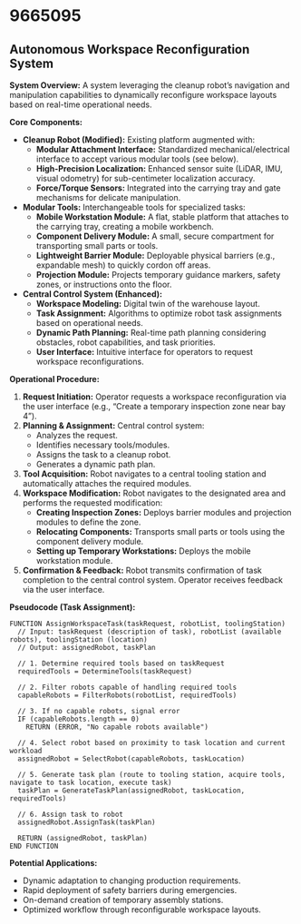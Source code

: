 # 9665095

## Autonomous Workspace Reconfiguration System

**System Overview:** A system leveraging the cleanup robot’s navigation and manipulation capabilities to dynamically reconfigure workspace layouts based on real-time operational needs.

**Core Components:**

*   **Cleanup Robot (Modified):** Existing platform augmented with:
    *   **Modular Attachment Interface:** Standardized mechanical/electrical interface to accept various modular tools (see below).
    *   **High-Precision Localization:** Enhanced sensor suite (LiDAR, IMU, visual odometry) for sub-centimeter localization accuracy.
    *   **Force/Torque Sensors:** Integrated into the carrying tray and gate mechanisms for delicate manipulation.
*   **Modular Tools:** Interchangeable tools for specialized tasks:
    *   **Mobile Workstation Module:** A flat, stable platform that attaches to the carrying tray, creating a mobile workbench.
    *   **Component Delivery Module:** A small, secure compartment for transporting small parts or tools.
    *   **Lightweight Barrier Module:** Deployable physical barriers (e.g., expandable mesh) to quickly cordon off areas.
    *   **Projection Module:** Projects temporary guidance markers, safety zones, or instructions onto the floor.
*   **Central Control System (Enhanced):**
    *   **Workspace Modeling:** Digital twin of the warehouse layout.
    *   **Task Assignment:** Algorithms to optimize robot task assignments based on operational needs.
    *   **Dynamic Path Planning:** Real-time path planning considering obstacles, robot capabilities, and task priorities.
    *   **User Interface:** Intuitive interface for operators to request workspace reconfigurations.

**Operational Procedure:**

1.  **Request Initiation:** Operator requests a workspace reconfiguration via the user interface (e.g., “Create a temporary inspection zone near bay 4”).
2.  **Planning & Assignment:** Central control system:
    *   Analyzes the request.
    *   Identifies necessary tools/modules.
    *   Assigns the task to a cleanup robot.
    *   Generates a dynamic path plan.
3.  **Tool Acquisition:** Robot navigates to a central tooling station and automatically attaches the required modules.
4.  **Workspace Modification:** Robot navigates to the designated area and performs the requested modification:
    *   **Creating Inspection Zones:** Deploys barrier modules and projection modules to define the zone.
    *   **Relocating Components:** Transports small parts or tools using the component delivery module.
    *   **Setting up Temporary Workstations:** Deploys the mobile workstation module.
5.  **Confirmation & Feedback:** Robot transmits confirmation of task completion to the central control system. Operator receives feedback via the user interface.

**Pseudocode (Task Assignment):**

```
FUNCTION AssignWorkspaceTask(taskRequest, robotList, toolingStation)
  // Input: taskRequest (description of task), robotList (available robots), toolingStation (location)
  // Output: assignedRobot, taskPlan

  // 1. Determine required tools based on taskRequest
  requiredTools = DetermineTools(taskRequest)

  // 2. Filter robots capable of handling required tools
  capableRobots = FilterRobots(robotList, requiredTools)

  // 3. If no capable robots, signal error
  IF (capableRobots.length == 0)
    RETURN (ERROR, "No capable robots available")

  // 4. Select robot based on proximity to task location and current workload
  assignedRobot = SelectRobot(capableRobots, taskLocation)

  // 5. Generate task plan (route to tooling station, acquire tools, navigate to task location, execute task)
  taskPlan = GenerateTaskPlan(assignedRobot, taskLocation, requiredTools)

  // 6. Assign task to robot
  assignedRobot.AssignTask(taskPlan)

  RETURN (assignedRobot, taskPlan)
END FUNCTION
```

**Potential Applications:**

*   Dynamic adaptation to changing production requirements.
*   Rapid deployment of safety barriers during emergencies.
*   On-demand creation of temporary assembly stations.
*   Optimized workflow through reconfigurable workspace layouts.